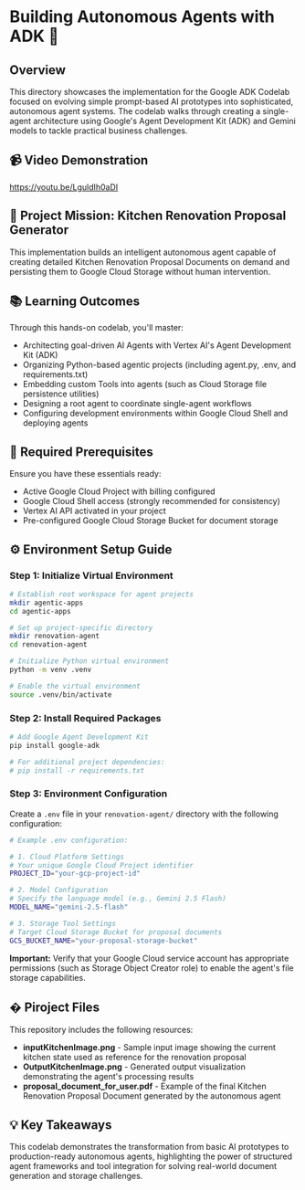 # Building Autonomous Agents with ADK 🤖

## Overview
This directory showcases the implementation for the Google ADK Codelab focused on evolving simple prompt-based AI prototypes into sophisticated, autonomous agent systems. The codelab walks through creating a single-agent architecture using Google's Agent Development Kit (ADK) and Gemini models to tackle practical business challenges.

## 📹 Video Demonstration
https://youtu.be/LguldIh0aDI

## 🎯 Project Mission: Kitchen Renovation Proposal Generator
This implementation builds an intelligent autonomous agent capable of creating detailed Kitchen Renovation Proposal Documents on demand and persisting them to Google Cloud Storage without human intervention.

## 📚 Learning Outcomes
Through this hands-on codelab, you'll master:

- Architecting goal-driven AI Agents with Vertex AI's Agent Development Kit (ADK)
- Organizing Python-based agentic projects (including agent.py, .env, and requirements.txt)
- Embedding custom Tools into agents (such as Cloud Storage file persistence utilities)
- Designing a root agent to coordinate single-agent workflows
- Configuring development environments within Google Cloud Shell and deploying agents

## 🔧 Required Prerequisites
Ensure you have these essentials ready:

- Active Google Cloud Project with billing configured
- Google Cloud Shell access (strongly recommended for consistency)
- Vertex AI API activated in your project
- Pre-configured Google Cloud Storage Bucket for document storage

## ⚙️ Environment Setup Guide

### Step 1: Initialize Virtual Environment
```bash
# Establish root workspace for agent projects
mkdir agentic-apps
cd agentic-apps

# Set up project-specific directory
mkdir renovation-agent
cd renovation-agent

# Initialize Python virtual environment
python -m venv .venv

# Enable the virtual environment
source .venv/bin/activate
```

### Step 2: Install Required Packages
```bash
# Add Google Agent Development Kit
pip install google-adk

# For additional project dependencies:
# pip install -r requirements.txt
```

### Step 3: Environment Configuration
Create a `.env` file in your `renovation-agent/` directory with the following configuration:

```bash
# Example .env configuration:

# 1. Cloud Platform Settings
# Your unique Google Cloud Project identifier
PROJECT_ID="your-gcp-project-id"

# 2. Model Configuration
# Specify the language model (e.g., Gemini 2.5 Flash)
MODEL_NAME="gemini-2.5-flash"

# 3. Storage Tool Settings
# Target Cloud Storage Bucket for proposal documents
GCS_BUCKET_NAME="your-proposal-storage-bucket"
```

**Important:** Verify that your Google Cloud service account has appropriate permissions (such as Storage Object Creator role) to enable the agent's file storage capabilities.

## � Piroject Files
This repository includes the following resources:

- **inputKitchenImage.png** - Sample input image showing the current kitchen state used as reference for the renovation proposal
- **OutputKitchenImage.png** - Generated output visualization demonstrating the agent's processing results
- **proposal_document_for_user.pdf** - Example of the final Kitchen Renovation Proposal Document generated by the autonomous agent


## 💡 Key Takeaways
This codelab demonstrates the transformation from basic AI prototypes to production-ready autonomous agents, highlighting the power of structured agent frameworks and tool integration for solving real-world document generation and storage challenges.
